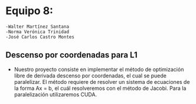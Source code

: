# Equipo 8:
	-Walter Martínez Santana
	-Norma Verónica Trinidad
	-José Carlos Castro Montes

## Descenso por coordenadas para L1
- Nuestro proyecto consiste en implementar el método de optimización libre de derivada descenso por coordenadas, el cual se puede paralelizar. El método requiere de resolver un sistema de ecuaciones de la forma Ax = b, el cuál resolveremos con el método de Jacobi. Para la paralelización utilizaremos CUDA.
